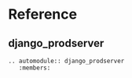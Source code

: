 # Reference

## django_prodserver

```{eval-rst}
.. automodule:: django_prodserver
   :members:
```
